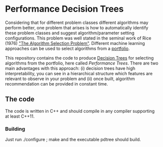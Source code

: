 # Performance Decision Trees

Considering that for different problem classes different algorithms may
perform better, one problem that arises is how to automatically identify
these problem classes and suggest algorithm/parameter setting
configurations. This problem was well stated in the seminal work of Rice
(1976) ["The Algorithm Selection
Problem"](https://www.sciencedirect.com/science/article/pii/S0065245808605203).
Different machine learning approaches can be used to select algorithms
from
a [portfolio](http://robotics.stanford.edu/users/shoham/www%20papers/portfolio-IJCAI03.pdf).

This repository contains the code to produce [Decision
Trees](https://en.wikipedia.org/wiki/Decision_tree) for selecting
algorithms from the portfolio, here called *Performance Trees*. There are
two main advantages with this approach: (i) decision trees have high
interpretability, you can see in a hierarchical structure which features
are relevant to observe in your problem and (ii) once built, algorithm
recommendation can be provided in constant time.

## The code

The code is written in C++ and should compile in any compiler supporting
at least C++11.

### Building

Just run ./configure ; make and the executable pdtree should build.
